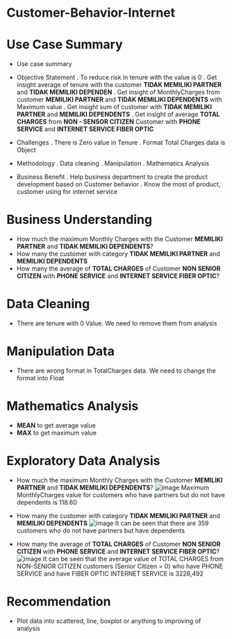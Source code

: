 # Customer-Behavior-Internet
# Use Case Summary
- Use case summary
- Objective Statement
. To reduce risk in tenure with the value is 0
. Get insight average of tenure with the customer **TIDAK MEMILIKI PARTNER** and **TIDAK MEMILIKI DEPENDEN**
. Get insight of MonthlyCharges from customer **MEMILIKI PARTNER** and **TIDAK MEMILIKI DEPENDENTS** with Maximum value
. Get insight sum of customer with **TIDAK MEMILIKI PARTNER** and **MEMILIKI DEPENDENTS**
. Get insight of average **TOTAL CHARGES** from **NON - SENSOR CITIZEN** Customer with **PHONE SERVICE** and **INTERNET SERVICE FIBER OPTIC**

- Challenges
. There is Zero value in Tenure
. Format Total Charges data is Object

- Methodology
. Data cleaning
. Manipulation
. Mathematics Analysis

- Business Benefit
. Help business department to create the product development based on Customer behavior
. Know the most of product, customer using for internet service
# Business Understanding
- How much the maximum Monthly Charges with the Customer **MEMILIKI PARTNER** and **TIDAK MEMILIKI DEPENDENTS**?
- How many the customer with category **TIDAK MEMILIKI PARTNER** and **MEMILIKI DEPENDENTS**
- How many the average of **TOTAL CHARGES** of Customer **NON SENIOR CITIZEN** with **PHONE SERVICE** and **INTERNET SERVICE FIBER OPTIC**?

# Data Cleaning
- There are tenure with 0 Value. We need to remove them from analysis

# Manipulation Data
- There are wrong format in TotalCharges data. We need to change the format into Float

# Mathematics Analysis
- **MEAN** to get average value
- **MAX** to get maximum value

# Exploratory Data Analysis
- How much the maximum Monthly Charges with the Customer **MEMILIKI PARTNER** and **TIDAK MEMILIKI DEPENDENTS**?
![image](https://user-images.githubusercontent.com/113811530/203708642-4d6daf0c-4b83-431f-bcdd-cd60c4ec32fc.png)
Maximum MonthlyCharges value for customers who have partners but do not have dependents is 118.60

- How many the customer with category **TIDAK MEMILIKI PARTNER** and **MEMILIKI DEPENDENTS**
![image](https://user-images.githubusercontent.com/113811530/203708578-4d4dd4e1-0e2a-4e6f-a52f-fe50e049a849.png)
It can be seen that there are 359 customers who do not have partners but have dependents

- How many the average of **TOTAL CHARGES** of Customer **NON SENIOR CITIZEN** with **PHONE SERVICE** and **INTERNET SERVICE FIBER OPTIC**?
![image](https://user-images.githubusercontent.com/113811530/203708517-a52d2506-a24f-46f1-9224-d63e1ce0152b.png)
It can be seen that the average value of TOTAL CHARGES from NON-SENIOR CITIZEN customers (Senior Citizen = 0) who have PHONE SERVICE and have FIBER OPTIC INTERNET SERVICE is 3226,492

# Recommendation
- Plot data into scattered, line, boxplot or anything to improving of analysis
